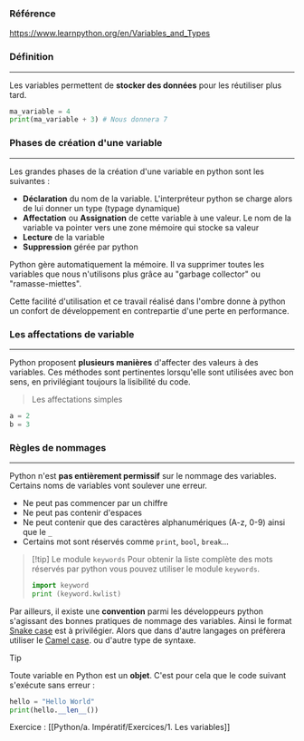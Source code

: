 ### Référence 
https://www.learnpython.org/en/Variables_and_Types 
### Définition
---

Les variables permettent de **stocker des données** pour les réutiliser plus tard.

```python
ma_variable = 4
print(ma_variable + 3) # Nous donnera 7
```

### Phases de création d'une variable
---

Les grandes phases de la création d'une variable en python sont les suivantes :

- **Déclaration** du nom de la variable. L'interpréteur python se charge alors de lui donner un type (typage dynamique)
- **Affectation** ou **Assignation** de cette variable à une valeur. Le nom de la variable va pointer vers une zone mémoire qui stocke sa valeur
- **Lecture** de la variable
- **Suppression** gérée par python

Python gère automatiquement la mémoire. Il va supprimer toutes les variables que nous n'utilisons plus grâce au "garbage collector" ou "ramasse-miettes". 

Cette facilité d'utilisation et ce travail réalisé dans l'ombre donne à python un confort de développement en contrepartie d'une perte en performance. 

### Les affectations de variable
---

Python proposent **plusieurs manières** d'affecter des valeurs à des variables. Ces méthodes sont pertinentes lorsqu'elle sont utilisées avec bon sens, en privilégiant toujours la lisibilité du code.

> Les affectations simples

```python
a = 2
b = 3
```

### Règles de nommages
---

Python n'est **pas entièrement permissif** sur le nommage des variables. Certains noms de variables vont soulever une erreur. 

- Ne peut pas commencer par un chiffre
- Ne peut pas contenir d'espaces
- Ne peut contenir que des caractères alphanumériques (A-z, 0-9) ainsi que le `_`
- Certains mot sont réservés comme `print`, `bool`, `break`...


> [!tip] Le module `keywords`
 > Pour obtenir la liste complète des mots réservés par python vous pouvez utiliser le module `keywords`.
 > ```python
 > import keyword 
 > print (keyword.kwlist)
 > ```


Par ailleurs, il existe une **convention** parmi les développeurs python s'agissant des bonnes pratiques de nommage des variables. Ainsi le format [Snake case](https://fr.wikipedia.org/wiki/Snake_case) est à privilégier. Alors que dans d'autre langages on préfèrera utiliser le [Camel case](https://fr.wikipedia.org/wiki/Camel_case). ou d'autre type de syntaxe.

>[!tip]
>Toute variable en Python est un **objet**. 
>C'est pour cela que le code suivant s'exécute sans erreur :
>```python
>hello = "Hello World"
>print(hello.__len__())
>```


Exercice : 
[[Python/a. Impératif/Exercices/1. Les variables]]